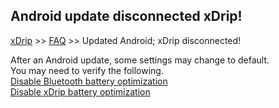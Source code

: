 ## Android update disconnected xDrip!
[xDrip](../../README.md) >> [FAQ](../FAQ_page.md) >> Updated Android; xDrip disconnected!  
  
After an Android update, some settings may change to default.  
You may need to verify the following.  
[Disable Bluetooth battery optimization](../BluetoothBatteryOpt.md)  
[Disable xDrip battery optimization](../BatteryOpt.md)  

  

